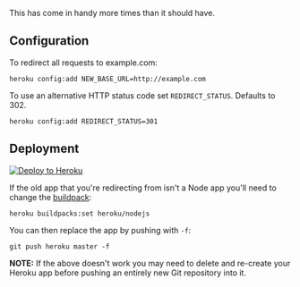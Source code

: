 This has come in handy more times than it should have.

## Configuration

To redirect all requests to example.com:

```
heroku config:add NEW_BASE_URL=http://example.com
```

To use an alternative HTTP status code set `REDIRECT_STATUS`. Defaults to 302.
```
heroku config:add REDIRECT_STATUS=301
```

## Deployment

[![Deploy to Heroku](https://www.herokucdn.com/deploy/button.png)](https://heroku.com/deploy?template=https://github.com/puria/heroku-redirect)

If the old app that you're redirecting from isn't a Node app you'll need to change the [buildpack](https://devcenter.heroku.com/articles/buildpacks):

```
heroku buildpacks:set heroku/nodejs
```

You can then replace the app by pushing with `-f`:

```
git push heroku master -f
```

**NOTE:** If the above doesn't work you may need to delete and re-create your Heroku app before pushing an entirely new Git repository into it.

